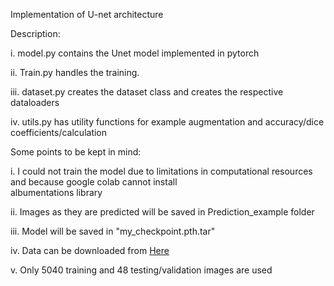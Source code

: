Implementation of U-net architecture

Description:


i. model.py contains the Unet model implemented in pytorch

ii. Train.py handles the training.

iii. dataset.py creates the dataset class and creates the respective dataloaders

iv. utils.py has utility functions for example augmentation and accuracy/dice coefficients/calculation


Some points to be kept in mind:

i. I could not train the model due to limitations in computational resources and because google colab cannot install        
   albumentations library

ii. Images as they are predicted will be saved in Prediction_example folder

iii. Model will be saved in "my_checkpoint.pth.tar"

iv. Data can be downloaded from <a href="https://www.kaggle.com/c/carvana-image-masking-challenge" target="_blank">Here</a>

v. Only 5040 training and 48 testing/validation images are used